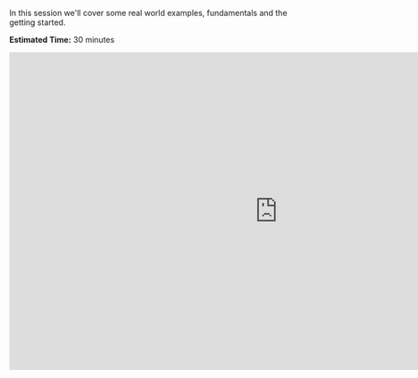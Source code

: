 In this session we'll cover some real world examples, fundamentals and the getting started. 

**Estimated Time:** 30 minutes

<iframe src="https://docs.google.com/presentation/d/1Ych-aa4y9D9v0WKupdKFwqPJlAp_6CB3W3BD0rXQIkQ/embed?start=true&loop=true&delayms=10000" frameborder="0" width="960" height="569" allowfullscreen="true" mozallowfullscreen="true" webkitallowfullscreen="true" style="display: block;margin: auto;"></iframe>

